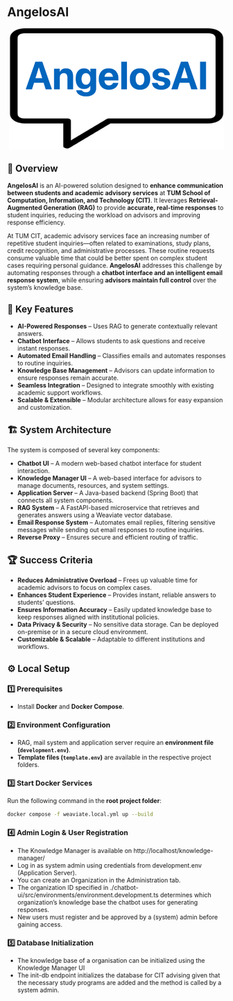 # AngelosAI

<p align="center">
  <img src="assets/angelos-ai-logo2.png" alt="studi.chat Logo" height="280">
</p>

## 📌 Overview

**AngelosAI** is an AI-powered solution designed to **enhance communication between students and academic advisory services** at **TUM School of Computation, Information, and Technology (CIT)**. It leverages **Retrieval-Augmented Generation (RAG)** to provide **accurate, real-time responses** to student inquiries, reducing the workload on advisors and improving response efficiency.

At TUM CIT, academic advisory services face an increasing number of repetitive student inquiries—often related to examinations, study plans, credit recognition, and administrative processes. These routine requests consume valuable time that could be better spent on complex student cases requiring personal guidance. **AngelosAI** addresses this challenge by automating responses through a **chatbot interface and an intelligent email response system**, while ensuring **advisors maintain full control** over the system’s knowledge base.

## 🚀 Key Features

- **AI-Powered Responses** – Uses RAG to generate contextually relevant answers.
- **Chatbot Interface** – Allows students to ask questions and receive instant responses.
- **Automated Email Handling** – Classifies emails and automates responses to routine inquiries.
- **Knowledge Base Management** – Advisors can update information to ensure responses remain accurate.
- **Seamless Integration** – Designed to integrate smoothly with existing academic support workflows.
- **Scalable & Extensible** – Modular architecture allows for easy expansion and customization.

## 🏗 System Architecture

The system is composed of several key components:

- **Chatbot UI** – A modern web-based chatbot interface for student interaction.
- **Knowledge Manager UI** – A web-based interface for advisors to manage documents, resources, and system settings.
- **Application Server** – A Java-based backend (Spring Boot) that connects all system components.
- **RAG System** – A FastAPI-based microservice that retrieves and generates answers using a Weaviate vector database.
- **Email Response System** – Automates email replies, filtering sensitive messages while sending out email responses to routine inquiries.
- **Reverse Proxy** – Ensures secure and efficient routing of traffic.

## 🏆 Success Criteria

- **Reduces Administrative Overload** – Frees up valuable time for academic advisors to focus on complex cases.
- **Enhances Student Experience** – Provides instant, reliable answers to students’ questions.
- **Ensures Information Accuracy** – Easily updated knowledge base to keep responses aligned with institutional policies.
- **Data Privacy & Security** – No sensitive data storage. Can be deployed on-premise or in a secure cloud environment.
- **Customizable & Scalable** – Adaptable to different institutions and workflows.

## ⚙️ Local Setup  
### 1️⃣ Prerequisites  
- Install **Docker** and **Docker Compose**.  

### 2️⃣ Environment Configuration  
- RAG, mail system and application server require an **environment file (`development.env`)**.  
- **Template files (`template.env`)** are available in the respective project folders.

### 3️⃣ Start Docker Services  
Run the following command in the **root project folder**:  
```sh
docker compose -f weaviate.local.yml up --build
```

### 4️⃣ Admin Login & User Registration
- The Knowledge Manager is available on http://localhost/knowledge-manager/
- Log in as system admin using credentials from development.env (Application Server).
- You can create an Organization in the Administration tab.
-	The organization ID specified in ./chatbot-ui/src/environments/environment.development.ts determines which organization’s knowledge base the chatbot uses for generating responses.
-	New users must register and be approved by a (system) admin before gaining access.

### 5️⃣ Database Initialization
- The knowledge base of a organisation can be initialized using the Knowledge Manager UI
- The init-db endpoint initializes the database for CIT advising given that the necessary study programs are added and the method is called by a system admin.
